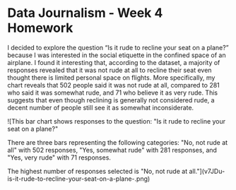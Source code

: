 # Data Journalism - Week 4 Homework 
I decided to explore the question  “Is it rude to recline your seat on a plane?” because I was interested in the social etiquette in the confined space of an airplane. I found it interesting that, according to the dataset, a majority of responses revealed that it was not rude at all to recline their seat even thought there is limited personal space on flights. More specifically, my chart reveals that 502 people said it was not rude at all, compared to 281 who said it was somewhat rude, and 71 who believe it as very rude. This suggests that even though reclining is generally not considered rude, a decent number of people still see it as somewhat inconsiderate.

![This bar chart shows responses to the question: "Is it rude to recline your seat on a plane?" 

There are three bars representing the following categories: "No, not rude at all" with 502 responses, "Yes, somewhat rude" with 281 responses, and "Yes, very rude" with 71 responses. 

The highest number of responses selected  is "No, not rude at all."](v7JDu-is-it-rude-to-recline-your-seat-on-a-plane-.png)


